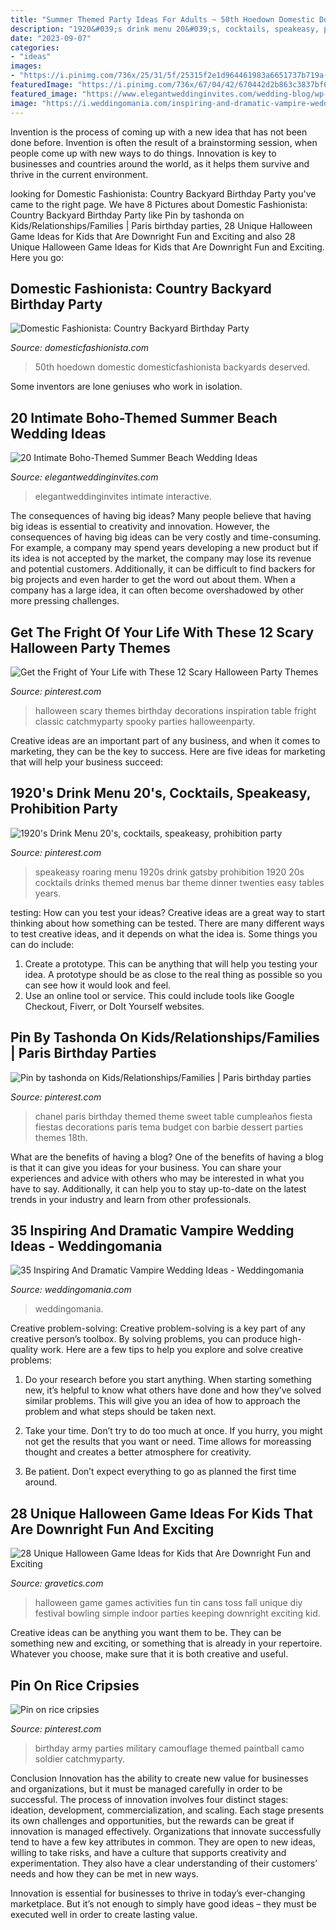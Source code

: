 ```yaml
---
title: "Summer Themed Party Ideas For Adults ~ 50th Hoedown Domestic Domesticfashionista Backyards Deserved"
description: "1920&#039;s drink menu 20&#039;s, cocktails, speakeasy, prohibition party"
date: "2023-09-07"
categories:
- "ideas"
images:
- "https://i.pinimg.com/736x/25/31/5f/25315f2e1d964461983a6651737b719a--army-birthday-parties-birthday-stuff.jpg"
featuredImage: "https://i.pinimg.com/736x/67/04/42/670442d2b863c3837bf6a140d5322f02.jpg"
featured_image: "https://www.elegantweddinginvites.com/wedding-blog/wp-content/uploads/2020/03/stylish-casual-boho-beach-wedding-dresses.jpg"
image: "https://i.weddingomania.com/inspiring-and-dramatic-vampire-wedding-ideas-28.jpg"
---
```



Invention is the process of coming up with a new idea that has not been done before. Invention is often the result of a brainstorming session, when people come up with new ways to do things. Innovation is key to businesses and countries around the world, as it helps them survive and thrive in the current environment.

	

		
looking for Domestic Fashionista: Country Backyard Birthday Party you've came to the right page. We have 8 Pictures about Domestic Fashionista: Country Backyard Birthday Party like Pin by tashonda on Kids/Relationships/Families | Paris birthday parties, 28 Unique Halloween Game Ideas for Kids that Are Downright Fun and Exciting and also 28 Unique Halloween Game Ideas for Kids that Are Downright Fun and Exciting. Here you go:
		
    
## Domestic Fashionista: Country Backyard Birthday Party

<img loading=lazy src="https://2.bp.blogspot.com/-az1vAIEr9tQ/Tl2Dx-TkHTI/AAAAAAAAI8I/PmGF5PrOJFY/s1600/country+bday-99.jpg" onerror="this.onerror=null;this.src='https://tse4.mm.bing.net/th?id=OIP.vqd8bva7xpD5jmphFOh6vQHaLE&amp;pid=15.1';" alt="Domestic Fashionista: Country Backyard Birthday Party">

_Source: domesticfashionista.com_

>50th hoedown domestic domesticfashionista backyards deserved. 

	

Some inventors are lone geniuses who work in isolation.

    
## 20 Intimate Boho-Themed Summer Beach Wedding Ideas

<img loading=lazy src="https://www.elegantweddinginvites.com/wedding-blog/wp-content/uploads/2020/03/stylish-casual-boho-beach-wedding-dresses.jpg" onerror="this.onerror=null;this.src='https://tse4.mm.bing.net/th?id=OIP.iah9YRuRcsu9QcAVGT1M-QHaQF&amp;pid=15.1';" alt="20 Intimate Boho-Themed Summer Beach Wedding Ideas">

_Source: elegantweddinginvites.com_

>elegantweddinginvites intimate interactive. 

	

The consequences of having big ideas?
Many people believe that having big ideas is essential to creativity and innovation. However, the consequences of having big ideas can be very costly and time-consuming. For example, a company may spend years developing a new product but if its idea is not accepted by the market, the company may lose its revenue and potential customers. Additionally, it can be difficult to find backers for big projects and even harder to get the word out about them. When a company has a large idea, it can often become overshadowed by other more pressing challenges.

    
## Get The Fright Of Your Life With These 12 Scary Halloween Party Themes

<img loading=lazy src="https://i.pinimg.com/736x/67/04/42/670442d2b863c3837bf6a140d5322f02.jpg" onerror="this.onerror=null;this.src='https://tse3.mm.bing.net/th?id=OIP.e8IsJkGj1IiMG19utH3PswHaLH&amp;pid=15.1';" alt="Get the Fright of Your Life with These 12 Scary Halloween Party Themes">

_Source: pinterest.com_

>halloween scary themes birthday decorations inspiration table fright classic catchmyparty spooky parties halloweenparty. 

	

Creative ideas are an important part of any business, and when it comes to marketing, they can be the key to success. Here are five ideas for marketing that will help your business succeed: 

    
## 1920&#039;s Drink Menu 20&#039;s, Cocktails, Speakeasy, Prohibition Party

<img loading=lazy src="https://i.pinimg.com/736x/ca/4e/ac/ca4eacb0b4c6f0376f7e0a86d1e6d48e--s-speakeasy-roaring-s-party.jpg" onerror="this.onerror=null;this.src='https://tse2.mm.bing.net/th?id=OIP.Zuna2U1WC58Ro_rFa48rCAHaKJ&amp;pid=15.1';" alt="1920&#039;s Drink Menu 20&#039;s, cocktails, speakeasy, prohibition party">

_Source: pinterest.com_

>speakeasy roaring menu 1920s drink gatsby prohibition 1920 20s cocktails drinks themed menus bar theme dinner twenties easy tables years. 

	

testing: How can you test your ideas?
Creative ideas are a great way to start thinking about how something can be tested. There are many different ways to test creative ideas, and it depends on what the idea is. Some things you can do include:
1. Create a prototype. This can be anything that will help you testing your idea. A prototype should be as close to the real thing as possible so you can see how it would look and feel.
2. Use an online tool or service. This could include tools like Google Checkout, Fiverr, or DoIt Yourself websites.

    
## Pin By Tashonda On Kids/Relationships/Families | Paris Birthday Parties

<img loading=lazy src="https://i.pinimg.com/736x/a2/e0/fc/a2e0fc63a87b354413b936845f969b40.jpg" onerror="this.onerror=null;this.src='https://tse3.mm.bing.net/th?id=OIP.eSEX_Zr3dfzOu31ccTHEwgHaJ4&amp;pid=15.1';" alt="Pin by tashonda on Kids/Relationships/Families | Paris birthday parties">

_Source: pinterest.com_

>chanel paris birthday themed theme sweet table cumpleaños fiesta fiestas decorations parís tema budget con barbie dessert parties themes 18th. 

	

What are the benefits of having a blog?
One of the benefits of having a blog is that it can give you ideas for your business. You can share your experiences and advice with others who may be interested in what you have to say. Additionally, it can help you to stay up-to-date on the latest trends in your industry and learn from other professionals.

    
## 35 Inspiring And Dramatic Vampire Wedding Ideas - Weddingomania

<img loading=lazy src="https://i.weddingomania.com/inspiring-and-dramatic-vampire-wedding-ideas-28.jpg" onerror="this.onerror=null;this.src='https://tse3.mm.bing.net/th?id=OIP.GqHAEnGfOpxqY2eiiSlLmgHaJ4&amp;pid=15.1';" alt="35 Inspiring And Dramatic Vampire Wedding Ideas - Weddingomania">

_Source: weddingomania.com_

>weddingomania. 

	

Creative problem-solving:
Creative problem-solving is a key part of any creative person’s toolbox. By solving problems, you can produce high-quality work. Here are a few tips to help you explore and solve creative problems:
1) Do your research before you start anything. When starting something new, it’s helpful to know what others have done and how they’ve solved similar problems. This will give you an idea of how to approach the problem and what steps should be taken next.

2) Take your time. Don’t try to do too much at once. If you hurry, you might not get the results that you want or need. Time allows for moreassing thought and creates a better atmosphere for creativity.

3) Be patient. Don’t expect everything to go as planned the first time around.

    
## 28 Unique Halloween Game Ideas For Kids That Are Downright Fun And Exciting

<img loading=lazy src="http://www.gravetics.com/wp-content/uploads/2017/07/Halloween-Can-Game.jpg" onerror="this.onerror=null;this.src='https://tse4.mm.bing.net/th?id=OIP.yCYgmJ7Jc6mVrW_Dg8dBzAHaLH&amp;pid=15.1';" alt="28 Unique Halloween Game Ideas for Kids that Are Downright Fun and Exciting">

_Source: gravetics.com_

>halloween game games activities fun tin cans toss fall unique diy festival bowling simple indoor parties keeping downright exciting kid. 

	

Creative ideas can be anything you want them to be. They can be something new and exciting, or something that is already in your repertoire. Whatever you choose, make sure that it is both creative and useful.

    
## Pin On Rice Cripsies

<img loading=lazy src="https://i.pinimg.com/736x/25/31/5f/25315f2e1d964461983a6651737b719a--army-birthday-parties-birthday-stuff.jpg" onerror="this.onerror=null;this.src='https://tse4.mm.bing.net/th?id=OIP.JfaCB5YWJJezs0AEGsIPZAHaJ3&amp;pid=15.1';" alt="Pin on rice cripsies">

_Source: pinterest.com_

>birthday army parties military camouflage themed paintball camo soldier catchmyparty. 

	

Conclusion
Innovation has the ability to create new value for businesses and organizations, but it must be managed carefully in order to be successful. The process of innovation involves four distinct stages: ideation, development, commercialization, and scaling. Each stage presents its own challenges and opportunities, but the rewards can be great if innovation is managed effectively.
Organizations that innovate successfully tend to have a few key attributes in common. They are open to new ideas, willing to take risks, and have a culture that supports creativity and experimentation. They also have a clear understanding of their customers’ needs and how they can be met in new ways.

 Innovation is essential for businesses to thrive in today’s ever-changing marketplace. But it’s not enough to simply have good ideas – they must be executed well in order to create lasting value.

